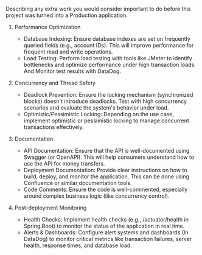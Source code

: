 
Describing any extra work you would consider important to do before this project was turned into a Production application.

1) Performance Optimization
   - Database Indexing:
       Ensure database indexes are set on frequently queried fields (e.g., account IDs). This will improve performance for frequent read and write operations.
   - Load Testing:
       Perform load testing with tools like JMeter to identify bottlenecks and optimize performance under high transaction loads. And Monitor test results with DataDog.

2) Concurrency and Thread Safety
   - Deadlock Prevention:
       Ensure the locking mechanism (synchronized blocks) doesn't introduce deadlocks. Test with high concurrency scenarios and evaluate the system's behavior under load.
   - Optimistic/Pessimistic Locking:
       Depending on the use case, implement optimistic or pessimistic locking to manage concurrent transactions effectively.

3) Documentation
   - API Documentation:
       Ensure that the API is well-documented using Swagger (or OpenAPI). This will help consumers understand how to use the API for money transfers.
   - Deployment Documentation:
       Provide clear instructions on how to build, deploy, and monitor the application. This can be done using Confluence or similar documentation tools.
   - Code Comments:
       Ensure the code is well-commented, especially around complex business logic (like concurrency control).

4) Post-deployment Monitoring
   - Health Checks:
       Implement health checks (e.g., /actuator/health in Spring Boot) to monitor the status of the application in real time.
   - Alerts & Dashboards:
       Configure alert systems and dashboards (In DataDog) to monitor critical metrics like transaction failures, server health, response times, and database load.



 

